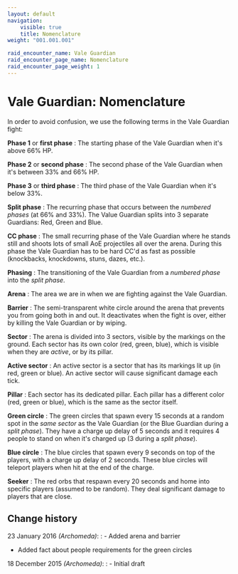 ```yaml
---
layout: default
navigation:
    visible: true
    title: Nomenclature
weight: "001.001.001"

raid_encounter_name: Vale Guardian
raid_encounter_page_name: Nomenclature
raid_encounter_page_weight: 1
---
```


# Vale Guardian: Nomenclature
In order to avoid confusion, we use the following terms in the Vale Guardian fight:

**Phase 1** or **first phase**
: The starting phase of the Vale Guardian when it's above 66% HP.

**Phase 2** or **second phase**
: The second phase of the Vale Guardian when it's between 33% and 66% HP.

**Phase 3** or **third phase**
: The third phase of the Vale Guardian when it's below 33%.

**Split phase**
: The recurring phase that occurs between the *numbered phases* (at 66% and 33%).
The Value Guardian splits into 3 separate Guardians: Red, Green and Blue.

**CC phase**
: The small recurring phase of the Vale Guardian where he stands still and shoots lots of small AoE projectiles all over the arena.
During this phase the Vale Guardian has to be hard CC'd as fast as possible (knockbacks, knockdowns, stuns, dazes, etc.).

**Phasing**
: The transitioning of the Vale Guardian from a *numbered phase* into the *split phase*.

**Arena**
: The area we are in when we are fighting against the Vale Guardian.

**Barrier**
: The semi-transparent white circle around the arena that prevents you from going both in and out.
It deactivates when the fight is over, either by killing the Vale Guardian or by wiping.

**Sector**
: The arena is divided into 3 sectors, visible by the markings on the ground.
Each sector has its own color (red, green, blue), which is visible when they are *active*, or by its pillar.

**Active sector**
: An active sector is a sector that has its markings lit up (in red, green or blue).
An active sector will cause significant damage each tick.

**Pillar**
: Each sector has its dedicated pillar.
Each pillar has a different color (red, green or blue), which is the same as the sector itself.

**Green circle**
: The green circles that spawn every 15 seconds at a random spot in the *same sector* as the Vale Guardian (or the Blue Guardian during a *split phase*).
They have a charge up delay of 5 seconds and it requires 4 people to stand on when it's charged up (3 during a *split phase*).

**Blue circle**
: The blue circles that spawn every 9 seconds on top of the players, with a charge up delay of 2 seconds.
These blue circles will teleport players when hit at the end of the charge.

**Seeker**
: The red orbs that respawn every 20 seconds and home into specific players (assumed to be random).
They deal significant damage to players that are close.

## Change history
23 January 2016 *(Archomeda)*:
: - Added arena and barrier
- Added fact about people requirements for the green circles

18 December 2015 *(Archomeda)*:
: - Initial draft
